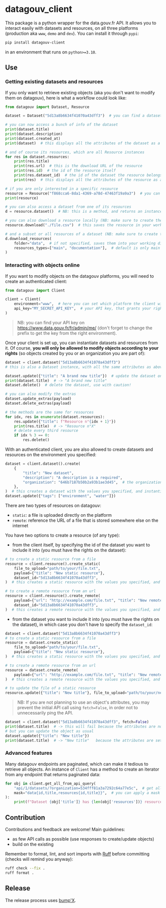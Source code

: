 # **datagouv_client**
This package is a python wrapper for the data.gouv.fr API. It allows you to interact easily with datasets and resources, on all three platforms (production aka `www`, `demo` and `dev`). You can install it through `pypi`:
```bash
pip install datagouv-client
```
in an environment that runs on `python>=3.10`.

## Use

### Getting existing datasets and resources
If you only want to retrieve existing objects (aka you don't want to modify them on datagouv), here is what a workflow could look like:
```python
from datagouv import Dataset, Resource

dataset = Dataset("5d13a8b6634f41070a43dff3")  # you can find a dataset's id in the `Informations` tab of its landing page

# you can now access a bunch of info of the dataset
print(dataset.title)
print(dataset.description)
print(dataset.created_at)
print(dataset)  # this displays all the attributes of the dataset as a dict

# and of course its resources, which are all Resource instances
for res in dataset.resources:
    print(res.title)
    print(res.url)  # this is the download URL of the resource
    print(res.id)  # the id of the resource itself
    print(res.dataset_id)  # the id of the dataset the resource belongs to
    print(res)  # this displays all the attributes of the resource as a dict

# if you are only interested in a specific resource
resource = Resource("f868cca6-8da1-4369-a78d-47463f19a9a3")  # you can find a resource's id in its `Métadonnées` tab
print(resource)

# you can also access a dataset from one of its resources
d = resource.dataset()  # NB: this is a method, and returns an instance of Dataset

# you can also download a resource locally (NB: make sure to create the parent folders upstream)
resource.download("./file.csv")  # this saves the resource in your working directory as "file.csv"

# and a subset or all resources of a dataset (NB: make sure to create the parent folders upstream)
d.download_resources(
    folder="data",  # if not specified, saves them into your working directory
    resources_types=["main", "documentation"],  # default is only main resources
)
```

### Interacting with objects online
If you want to modify objects on the datagouv platforms, you will need to create an authenticated client:
```python
from datagouv import Client

client = Client(
    environment="www",  # here you can set which platform the client will interact with, default is production
    api_key="MY_SECRET_API_KEY",  # your API key, that grants your rights on the platform
)
```
> NB: you can find your API key on https://www.data.gouv.fr/fr/admin/me/ (don't forget to change the prefix to get the key from the right environment).

Once your client is set up, you can instantiate datasets and resources from it. Of course, **you will only be allowed to modify objects according to your rights** (so objects created by you or an organization you are part of):
```python
dataset = client.dataset("5d13a8b6634f41070a43dff3")
# this is also a Dataset instance, with all the same attributes as above, but since you're authenticated, you have access to new methods

dataset.update({"title": "A brand new title"})  # update the dataset online with the payload you give, and also update the attributes of the object
print(dataset.title)  # -> "A brand new title"
dataset.delete()  # delete the dataset, use with caution!

# you can also modify the extras
dataset.update_extras(payload)
dataset.delete_extras(payload)

# the methods are the same for resources
for idx, res in enumerate(dataset.resources):
    res.update({"title": f"Resource n°{idx + 1}"})
    print(res.title)  # -> "Resource n°X"
    # delete every third resource
    if idx % 3 == 0:
        res.delete()
```

With an authenticated client, you are also allowed to create datasets and resources on the environment you specified:
```python
dataset = client.dataset().create(
    {
        "title": "New dataset", 
        "description": "A description is a required",
        "organization": "646b7187b50b2a93b1ae3d45",  # the organization that will own the dataset
    },
)  # this creates a dataset with the values you specified, and instantiates a Dataset
dataset.update({"tags": ["environment", "water"]})
```
There are two types of resources on datagouv:
- `static`: a file is uploaded directly on the platform
- `remote`: reference the URL of a file that is stored somewhere else on the internet

You have two options to create a resource (of any type):
- from the client itself, by specifying the id of the dataset you want to include it into (you must have the rights on the dataset):
```python
# to create a static resource from a file
resource = client.resource().create_static(
    file_to_upload="path/to/your/file.txt",
    payload={"title": "New static resource"},
    dataset_id="5d13a8b6634f41070a43dff3",
)  # this creates a static resource with the values you specified, and instantiates a Resource

# to create a remote resource from an url
resource = client.resource().create_remote(
    payload={"url": "http://example.com/file.txt", "title": "New remote resource"},
    dataset_id="5d13a8b6634f41070a43dff3",
)  # this creates a remote resource with the values you specified, and instantiates a Resource
```
- from the dataset you want to include it into (you must have the rights on the dataset), in which case you don't have to specify the `dataset_id`:
```python
dataset = client.dataset("5d13a8b6634f41070a43dff3")
# to create a static resource from a file
resource = dataset.create_static(
    file_to_upload="path/to/your/file.txt",
    payload={"title": "New static resource"},
)  # this creates a static resource with the values you specified, and instantiates a Resource

# to create a remote resource from an url
resource = dataset.create_remote(
    payload={"url": "http://example.com/file.txt", "title": "New remote resource"},
)  # this creates a remote resource with the values you specified, and instantiates a Resource

# to update the file of a static resource
resource.update({"title": "New title"}, file_to_upload="path/to/your/new_file.txt")
```
> NB: If you are not planning to use an object's attributes, you may prevent the initial API call using `fetch=False`, in order not to unnecessarily ping the API.
```python
dataset = client.dataset("5d13a8b6634f41070a43dff3", fetch=False)
print(dataset.title)  # -> this will fail because the attributes are not set from the initial call
# but you can update the object as usual
dataset.update({"title": "New title"})
print(dataset.title)  # -> "New title"   because the attributes are set from the response
```

### Advanced features
Many datagouv endpoints are paginated, which can make it tedious to retrieve all objects. An instance of `Client` has a method to create an iterator from any endpoint that returns paginated data:
```python
for obj in client.get_all_from_api_query(
    "api/1/datasets/?organization=534fff81a3a7292c64a77e5c",  # get all datasets from a specific organization
    mask="data{id,title,resources{id,title}}",  # you can apply a mask to retrieve only specific fields of the objects
):
    print(f"Dataset {obj['title']} has {len(obj['resources'])} resources")
```

## Contribution
Contributions and feedback are welcome! Main guidelines:
- as few API calls as possible (use responses to create/update objects)
- build on the existing

Remember to format, lint, and sort imports with [Ruff](https://docs.astral.sh/ruff/) before committing (checks will remind you anyway):
```bash
ruff check --fix .
ruff format .
```

## Release
The release process uses [bump'X](https://github.com/datagouv/bumpx).
